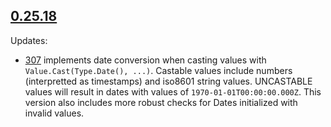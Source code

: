 ## [0.25.18](https://www.npmjs.com/package/@sinclair/typebox/v/0.25.18)

Updates:

- [307](https://github.com/sinclairzx81/typebox/pull/307) implements date conversion when casting values with `Value.Cast(Type.Date(), ...)`. Castable values include numbers (interpretted as timestamps) and iso8601 string values. UNCASTABLE values will result in dates with values of `1970-01-01T00:00:00.000Z`. This version also includes more robust checks for Dates initialized with invalid values.